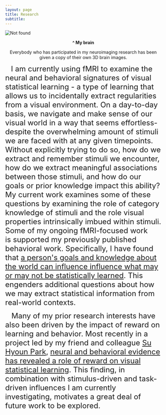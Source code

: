 ```yaml
---
layout: page
title: Research
subtitle: 
---
```

<p><img style="display: block; margin-left: auto; margin-right: auto;" src="{{ 'mybrain.gif' | relative_url }}" alt="Not found" /></p>
<p style="text-align: center;"><strong>^ My brain</strong></p>

<p style="text-align: center;">Everybody who has participated in my neuroimaging research has been given a copy of their own 3D brain images.</p>
<p style="text-align: left;"><span style="font-size: 14pt;">&nbsp;<span style="font-size: 18pt;"> &nbsp;I am currently using fMRI to examine the neural and behavioral signatures of visual statistical learning - a type of learning that allows us to incidentally extract regularities from a visual environment. On a day-to-day basis, we navigate and make sense of our visual world in a way that seems effortless- despite the overwhelming amount of stimuli we are faced with at any given timepoints. Without explicitly trying to do so, how do we extract and remember stimuli we encounter, how do we extract meaningful associations between those stimuli, and how do our goals or prior knowledge impact this ability? My current work examines some of these questions by examining the role of category knowledge of stimuli and the role visual properties intrinsically imbued within stimuli. Some of my ongoing fMRI-focused work is&nbsp;supported my previously published behavioral work. Specifically, I have found that <a class="inline_disabled" href="https://link.springer.com/article/10.3758/s13423-021-01917-w" target="_blank" rel="noopener noreferrer">a person's goals and knowledge about the world can influence influence what may or may not be statistically learned</a>. This engenders additional questions about how we may extract statistical information from real-world contexts.</span></span></p>
<p style="text-align: left;"><span style="font-size: 18pt;">&nbsp; &nbsp;Many of my prior research interests have also been driven by the impact of reward on learning and behavior. Most recently in a project led by&nbsp;my friend and colleague&nbsp;<a class="inline_disabled" href="https://www.linkedin.com/in/su-hyoun-park-9a000b212" target="_blank" rel="noopener noreferrer">Su Hyoun Park</a>, <a class="inline_disabled" href="https://link.springer.com/article/10.3758/s13415-021-00920-x" target="_blank" rel="noopener noreferrer">neural and behavioral evidence has revealed a role of reward on visual statistical learning</a>. This finding, in combination with stimulus-driven and task-driven influences I am currently investigating, motivates a great deal of future work to be explored.</span></p>
